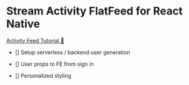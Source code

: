 # Stream Activity FlatFeed for React Native

[Activity Feed Tutorial 🦋](https://getstream.io/react-native-activity-feed/tutorial/)

- [] Setup serverless / backend user generation

- [] User props to FE from sign in

- [] Personalized styling
